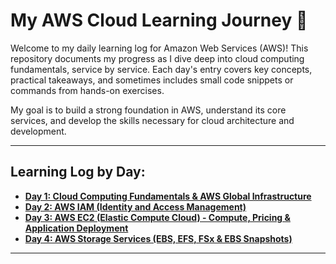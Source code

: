 # My AWS Cloud Learning Journey 🚀

Welcome to my daily learning log for Amazon Web Services (AWS)! This repository documents my progress as I dive deep into cloud computing fundamentals, service by service. Each day's entry covers key concepts, practical takeaways, and sometimes includes small code snippets or commands from hands-on exercises.

My goal is to build a strong foundation in AWS, understand its core services, and develop the skills necessary for cloud architecture and development.

---

## **Learning Log by Day:**

* **[Day 1: Cloud Computing Fundamentals & AWS Global Infrastructure](#day-1-cloud-computing-fundamentals--aws-global-infrastructure)**
* **[Day 2: AWS IAM (Identity and Access Management)](#day-2-aws-iam-identity-and-access-management)**
* **[Day 3: AWS EC2 (Elastic Compute Cloud) - Compute, Pricing & Application Deployment](#day-3-aws-ec2-elastic-compute-cloud---compute-pricing--application-deployment)**
* **[Day 4: AWS Storage Services (EBS, EFS, FSx & EBS Snapshots)](#day-4-aws-storage-services-ebs-efs-fsx--ebs-snapshots)**

---
